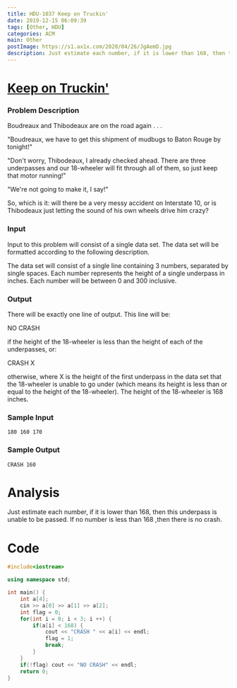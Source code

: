 ```yaml
---
title: HDU-1037 Keep on Truckin'
date: 2019-12-15 06:09:39
tags: [Other, HDU]
categories: ACM
main: Other
postImage: https://s1.ax1x.com/2020/04/26/JgAemD.jpg
description: Just estimate each number, if it is lower than 168, then this underpass is unable to be passed. If no number is less than 168 ,then there is no crash.
---
```


# [Keep on Truckin'](http://acm.hdu.edu.cn/showproblem.php?pid=1037)

### Problem Description

Boudreaux and Thibodeaux are on the road again . . .

"Boudreaux, we have to get this shipment of mudbugs to Baton Rouge by tonight!"

"Don't worry, Thibodeaux, I already checked ahead. There are three underpasses and our 18-wheeler will fit through all of them, so just keep that motor running!"

"We're not going to make it, I say!"

So, which is it: will there be a very messy accident on Interstate 10, or is Thibodeaux just letting the sound of his own wheels drive him crazy?

### Input

Input to this problem will consist of a single data set. The data set will be formatted according to the following description.

The data set will consist of a single line containing 3 numbers, separated by single spaces. Each number represents the height of a single underpass in inches. Each number will be between 0 and 300 inclusive.

### Output

There will be exactly one line of output. This line will be:

  NO CRASH

if the height of the 18-wheeler is less than the height of each of the underpasses, or:

  CRASH X

otherwise, where X is the height of the first underpass in the data set that the 18-wheeler is unable to go under (which means its height is less than or equal to the height of the 18-wheeler).
The height of the 18-wheeler is 168 inches.

### Sample Input

```
180 160 170
```

### Sample Output

```
CRASH 160
```

# Analysis

Just estimate each number, if it is lower than 168, then this underpass is unable to be passed. If no number is less than 168 ,then there is no crash.

# Code

```c++
#include<iostream>

using namespace std;

int main() {
	int a[4];
	cin >> a[0] >> a[1] >> a[2];
	int flag = 0;
	for(int i = 0; i < 3; i ++) {
		if(a[i] < 168) {
			cout << "CRASH " << a[i] << endl;
			flag = 1;
			break;
		}
	}
	if(!flag) cout << "NO CRASH" << endl;
	return 0;
}
```